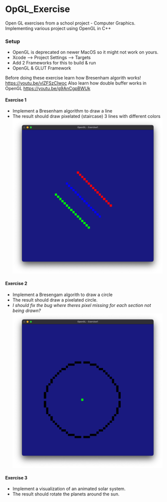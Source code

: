 # OpGL_Exercise
Open GL exercises from a school project - Computer Graphics.
Implementing various project using OpenGL in C++

### Setup
* OpenGL is deprecated on newer MacOS so it might not work on yours.
* Xcode ––> Project Settings ––> Targets 
* Add 2 Frameworks for this to build & run
* OpenGL & GLUT Framework

Before doing these exercise learn how Bresenham algorith works! 
https://youtu.be/vlZFSzCIwoc
Also learn how double buffer works in OpenGL
https://youtu.be/g9AnCgpBWUk

#### Exercise 1
* Implement a Bresenham algorithm to draw a line
* The result should draw pixelated (staircase) 3 lines with different colors
![Exercise 1 image](result_line.png)

#### Exercise 2
* Implement a Bresengam algorith to draw a circle
* The result should draw a pixelated circle. 
* *I should fix the bug where theres pixel missing for each section not being drawn?*
![Exercise 2 image](result_circle.png)

#### Exercise 3
* Implement a visualization of an animated solar system. 
* The result should rotate the planets around the sun.
